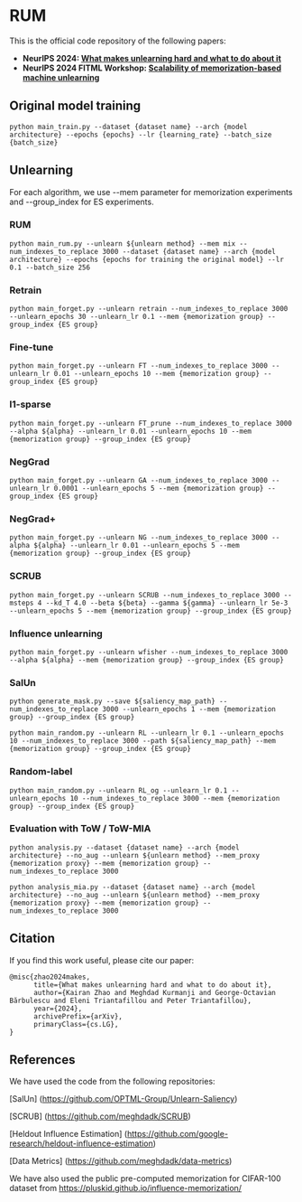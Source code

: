 # RUM
This is the official code repository of the following papers:

- **NeurIPS 2024: [What makes unlearning hard and what to do about it](https://arxiv.org/abs/2406.01257)**
- **NeurIPS 2024 FITML Workshop: [Scalability of memorization-based machine unlearning](https://openreview.net/pdf?id=VX9HGFiFF1)**


## Original model training
```
python main_train.py --dataset {dataset name} --arch {model architecture} --epochs {epochs} --lr {learning_rate} --batch_size {batch_size}
```

## Unlearning

For each algorithm, we use --mem parameter for memorization experiments and --group_index for ES experiments.

### RUM

```
python main_rum.py --unlearn ${unlearn method} --mem mix --num_indexes_to_replace 3000 --dataset {dataset name} --arch {model architecture} --epochs {epochs for training the original model} --lr 0.1 --batch_size 256
```


### Retrain

```
python main_forget.py --unlearn retrain --num_indexes_to_replace 3000 --unlearn_epochs 30 --unlearn_lr 0.1 --mem {memorization group} --group_index {ES group} 
```

### Fine-tune

```
python main_forget.py --unlearn FT --num_indexes_to_replace 3000 --unlearn_lr 0.01 --unlearn_epochs 10 --mem {memorization group} --group_index {ES group} 
```

### l1-sparse

```
python main_forget.py --unlearn FT_prune --num_indexes_to_replace 3000 --alpha ${alpha} --unlearn_lr 0.01 --unlearn_epochs 10 --mem {memorization group} --group_index {ES group} 
```

### NegGrad

```
python main_forget.py --unlearn GA --num_indexes_to_replace 3000 --unlearn_lr 0.0001 --unlearn_epochs 5 --mem {memorization group} --group_index {ES group} 
```

### NegGrad+

```
python main_forget.py --unlearn NG --num_indexes_to_replace 3000 --alpha ${alpha} --unlearn_lr 0.01 --unlearn_epochs 5 --mem {memorization group} --group_index {ES group} 
```

### SCRUB

```
python main_forget.py --unlearn SCRUB --num_indexes_to_replace 3000 --msteps 4 --kd_T 4.0 --beta ${beta} --gamma ${gamma} --unlearn_lr 5e-3 --unlearn_epochs 5 --mem {memorization group} --group_index {ES group} 
```

### Influence unlearning

```
python main_forget.py --unlearn wfisher --num_indexes_to_replace 3000 --alpha ${alpha} --mem {memorization group} --group_index {ES group} 
```


### SalUn

```
python generate_mask.py --save ${saliency_map_path} --num_indexes_to_replace 3000 --unlearn_epochs 1 --mem {memorization group} --group_index {ES group} 
```
```
python main_random.py --unlearn RL --unlearn_lr 0.1 --unlearn_epochs 10 --num_indexes_to_replace 3000 --path ${saliency_map_path} --mem {memorization group} --group_index {ES group} 
```

### Random-label

```
python main_random.py --unlearn RL_og --unlearn_lr 0.1 --unlearn_epochs 10 --num_indexes_to_replace 3000 --mem {memorization group} --group_index {ES group} 
```
### Evaluation with ToW / ToW-MIA

```
python analysis.py --dataset {dataset name} --arch {model architecture} --no_aug --unlearn ${unlearn method} --mem_proxy {memorization proxy} --mem {memorization group} --num_indexes_to_replace 3000
```
```
python analysis_mia.py --dataset {dataset name} --arch {model architecture} --no_aug --unlearn ${unlearn method} --mem_proxy {memorization proxy} --mem {memorization group} --num_indexes_to_replace 3000
```
## Citation
If you find this work useful, please cite our paper:
```
@misc{zhao2024makes,
      title={What makes unlearning hard and what to do about it}, 
      author={Kairan Zhao and Meghdad Kurmanji and George-Octavian Bărbulescu and Eleni Triantafillou and Peter Triantafillou},
      year={2024},
      archivePrefix={arXiv},
      primaryClass={cs.LG},
}
```

## References
We have used the code from the following repositories:

[SalUn] (https://github.com/OPTML-Group/Unlearn-Saliency)

[SCRUB] (https://github.com/meghdadk/SCRUB)

[Heldout Influence Estimation] (https://github.com/google-research/heldout-influence-estimation)

[Data Metrics] (https://github.com/meghdadk/data-metrics)

We have also used the public pre-computed memorization for CIFAR-100 dataset from https://pluskid.github.io/influence-memorization/

